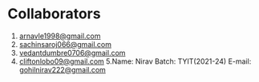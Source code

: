 # Collaborators
1. arnavle1998@gmail.com
2. sachinsaroj066@gmail.com
3. vedantdumbre0706@gmail.com
4. cliftonlobo09@gmail.com
5.Name: Nirav
Batch: TYIT(2021-24)
E-mail: gohilnirav222@gmail.com
